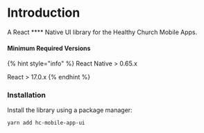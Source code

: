 # Introduction

A React **** Native UI library for the Healthy Church Mobile Apps.

#### **Minimum Required Versions**

{% hint style="info" %}
React Native > 0.65.x

React > 17.0.x
{% endhint %}

### **Installation**

Install the library using a package manager:

```
yarn add hc-mobile-app-ui
```

